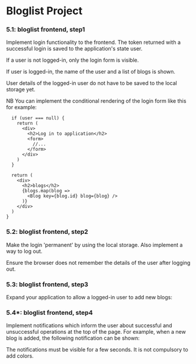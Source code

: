 # Bloglist Project

### 5.1: bloglist frontend, step1

Implement login functionality to the frontend. The token returned with a successful login is saved to the application's state user.

If a user is not logged-in, only the login form is visible.

If user is logged-in, the name of the user and a list of blogs is shown.

User details of the logged-in user do not have to be saved to the local storage yet.

NB You can implement the conditional rendering of the login form like this for example:

```
  if (user === null) {
    return (
      <div>
        <h2>Log in to application</h2>
        <form>
          //...
        </form>
      </div>
    )
  }

  return (
    <div>
      <h2>blogs</h2>
      {blogs.map(blog =>
        <Blog key={blog.id} blog={blog} />
      )}
    </div>
  )
}
```

### 5.2: bloglist frontend, step2

Make the login 'permanent' by using the local storage. Also implement a way to log out.

Ensure the browser does not remember the details of the user after logging out.

### 5.3: bloglist frontend, step3

Expand your application to allow a logged-in user to add new blogs:

### 5.4\*: bloglist frontend, step4

Implement notifications which inform the user about successful and unsuccessful operations at the top of the page. For example, when a new blog is added, the following notification can be shown:

The notifications must be visible for a few seconds. It is not compulsory to add colors.
